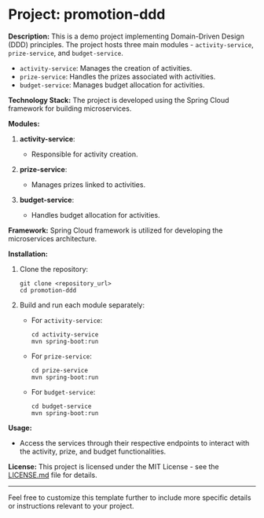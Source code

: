 # Project: promotion-ddd

**Description:**
This is a demo project implementing Domain-Driven Design (DDD) principles. The project hosts three main modules - `activity-service`, `prize-service`, and `budget-service`.
- `activity-service`: Manages the creation of activities.
- `prize-service`: Handles the prizes associated with activities.
- `budget-service`: Manages budget allocation for activities.

**Technology Stack:**
The project is developed using the Spring Cloud framework for building microservices.

**Modules:**
1. **activity-service**:
    - Responsible for activity creation.

2. **prize-service**:
    - Manages prizes linked to activities.

3. **budget-service**:
    - Handles budget allocation for activities.

**Framework:**
Spring Cloud framework is utilized for developing the microservices architecture.

**Installation:**
1. Clone the repository:
    ```
    git clone <repository_url>
    cd promotion-ddd
    ```

2. Build and run each module separately:
    - For `activity-service`:
        ```
        cd activity-service
        mvn spring-boot:run
        ```

    - For `prize-service`:
        ```
        cd prize-service
        mvn spring-boot:run
        ```

    - For `budget-service`:
        ```
        cd budget-service
        mvn spring-boot:run
        ```

**Usage:**
- Access the services through their respective endpoints to interact with the activity, prize, and budget functionalities.

**License:**
This project is licensed under the MIT License - see the [LICENSE.md](./LICENSE.md) file for details.

---

Feel free to customize this template further to include more specific details or instructions relevant to your project.
